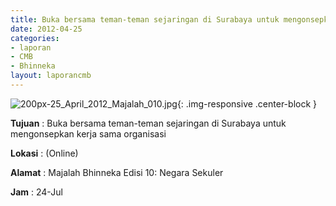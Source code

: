 ```yaml
---
title: Buka bersama teman-teman sejaringan di Surabaya untuk mengonsepkan kerja sama organisasi
date: 2012-04-25
categories:
- laporan
- CMB
- Bhinneka
layout: laporancmb
---
```


![200px-25_April_2012_Majalah_010.jpg](/uploads/200px-25_April_2012_Majalah_010.jpg){: .img-responsive .center-block }	
	
**Tujuan** :	Buka bersama teman-teman sejaringan di Surabaya untuk mengonsepkan kerja sama organisasi
	
**Lokasi** :	(Online)
	
**Alamat** : 	Majalah Bhinneka Edisi 10: Negara Sekuler
	
**Jam** :	24-Jul
